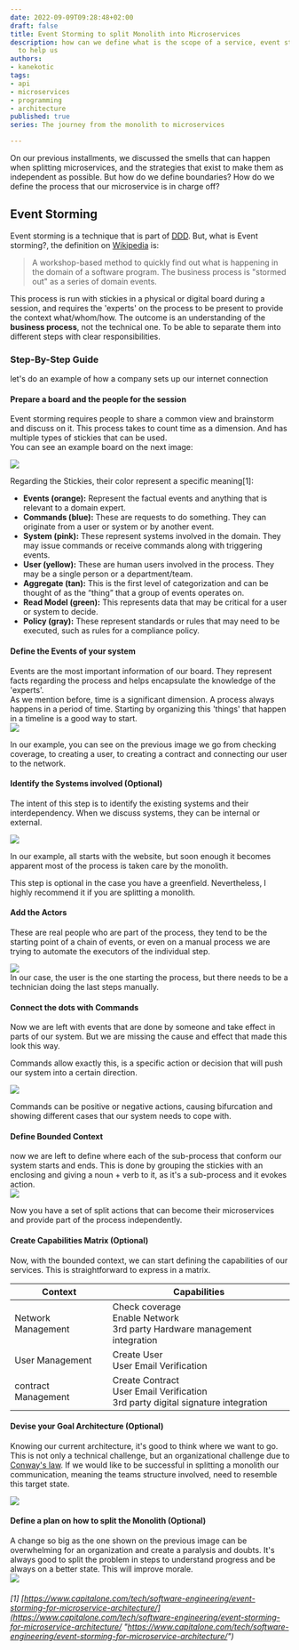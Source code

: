 ```yaml
---
date: 2022-09-09T09:28:48+02:00
draft: false
title: Event Storming to split Monolith into Microservices
description: how can we define what is the scope of a service, event storming is here
  to help us
authors:
- kanekotic
tags:
- api
- microservices
- programming
- architecture
published: true
series: The journey from the monolith to microservices

---
```

On our previous installments, we discussed the smells that can happen when splitting microservices, and the strategies that exist to make them as independent as possible. But how do we define boundaries? How do we define the process that our microservice is in charge off?

## Event Storming

Event storming is a technique that is part of [DDD](https://en.wikipedia.org/wiki/Domain-driven_design). But, what is Event storming?, the definition on [Wikipedia](https://en.wikipedia.org/wiki/Event_storming "wikipedia") is:

> A workshop-based method to quickly find out what is happening in the domain of a software program. The business process is "stormed out" as a series of domain events.

This process is run with stickies in a physical or digital board during a session, and requires the 'experts' on the process to be present to provide the context what/whom/how. The outcome is an understanding of the **business process**, not the technical one. To be able to separate them into different steps with clear responsibilities.

### Step-By-Step Guide

let's do an example of how a company sets up our internet connection

#### Prepare a board and the people for the session

Event storming requires people to share a common view and brainstorm and discuss on it. This process takes to count time as a dimension. And has multiple types of stickies that can be used.  
You can see an example board on the next image:

![](https://www.kanekotic.com/img/event-storming.png)

Regarding the Stickies, their color represent a specific meaning\[1\]:

* **Events (orange):** Represent the factual events and anything that is relevant to a domain expert.
* **Commands (blue):** These are requests to do something. They can originate from a user or system or by another event.
* **System (pink):** These represent systems involved in the domain. They may issue commands or receive commands along with triggering events.
* **User (yellow):** These are human users involved in the process. They may be a single person or a department/team.
* **Aggregate (tan):** This is the first level of categorization and can be thought of as the “thing” that a group of events operates on.
* **Read Model (green):** This represents data that may be critical for a user or system to decide.
* **Policy (gray):** These represent standards or rules that may need to be executed, such as rules for a compliance policy.

#### Define the **Events** of your system

Events are the most important information of our board. They represent facts regarding the process and helps encapsulate the knowledge of the 'experts'.  
As we mention before, time is a significant dimension. A process always happens in a period of time. Starting by organizing this 'things' that happen in a timeline is a good way to start.  
![](https://www.kanekotic.com/img/event-storming-map-events-drawio.png)

In our example, you can see on the previous image we go from checking coverage, to creating a user, to creating a contract and connecting our user to the network.

#### Identify the **Systems** involved (Optional)

The intent of this step is to identify the existing systems and their interdependency. When we discuss systems, they can be internal or external.

![](https://www.kanekotic.com/img/event-storming-map-systems-drawio.png)

In our example, all starts with the website, but soon enough it becomes apparent most of the process is taken care by the monolith.

This step is optional in the case you have a greenfield. Nevertheless, I highly recommend it if you are splitting a monolith.

#### Add the **Actors**

These are real people who are part of the process, they tend to be the starting point of a chain of events, or even on a manual process we are trying to automate the executors of the individual step.

![](https://www.kanekotic.com/img/event-storming-map-actors-drawio.png)  
In our case, the user is the one starting the process, but there needs to be a technician doing the last steps manually.

#### Connect the dots with **Commands**

Now we are left with events that are done by someone and take effect in parts of our system. But we are missing the cause and effect that made this look this way.

Commands allow exactly this, is a specific action or decision that will push our system into a certain direction.

![](https://www.kanekotic.com/img/event-storming-map-commands-drawio.png)

Commands can be positive or negative actions, causing bifurcation and showing different cases that our system needs to cope with.

#### Define **Bounded Context**

now we are left to define where each of the sub-process that conform our system starts and ends. This is done by grouping the stickies with an enclosing and giving a noun + verb to it, as it's a sub-process and it evokes action.  
![](https://www.kanekotic.com/img/event-storming-bounded-contexts-drawio.png)

Now you have a set of split actions that can become their microservices and provide part of the process independently.

#### Create **Capabilities Matrix** (Optional)

Now, with the bounded context, we can start defining the capabilities of our services. This is straightforward to express in a matrix.

| Context | Capabilities |
| --- | --- |
| Network Management | Check coverage <br/> Enable Network <br/> 3rd party Hardware management integration |
| User Management | Create User <br/> User Email Verification |
| contract Management | Create Contract <br/> User Email Verification <br/> 3rd party digital signature integration |

#### Devise your **Goal Architecture** (Optional)

Knowing our current architecture, it's good to think where we want to go.   
This is not only a technical challenge, but an organizational challenge due to [Conway's law](https://en.wikipedia.org/wiki/Conway%27s_law). If we would like to be successful in splitting a monolith our communication, meaning the teams structure involved, need to resemble this target state.

![](https://www.kanekotic.com/img/event-storming-goal-architecture-drawio.png)

#### Define a **plan** on how to split the Monolith (Optional)

A change so big as the one shown on the previous image can be overwhelming for an organization and create a paralysis and doubts. It's always good to split the problem in steps to understand progress and be always on a better state. This will improve morale.  
![](https://www.kanekotic.com/img/event-storming-plan-architecture-drawio.png)

###### \[1\] [https://www.capitalone.com/tech/software-engineering/event-storming-for-microservice-architecture/](https://www.capitalone.com/tech/software-engineering/event-storming-for-microservice-architecture/ "https://www.capitalone.com/tech/software-engineering/event-storming-for-microservice-architecture/")